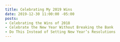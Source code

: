 ```yaml
---
title: Celebrating My 2019 Wins
date: 2019-12-30 11:00:00 -05:00
posts:
- Celebrating the Wins of 2018
- Celebrate the New Year Without Breaking the Bank
- Do This Instead of Setting New Year’s Resolutions
---
```


